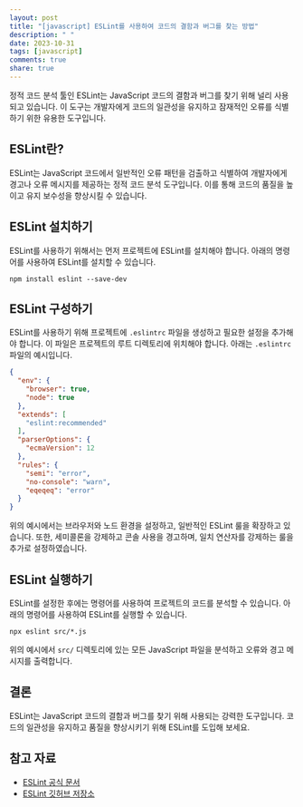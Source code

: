 ```yaml
---
layout: post
title: "[javascript] ESLint를 사용하여 코드의 결함과 버그를 찾는 방법"
description: " "
date: 2023-10-31
tags: [javascript]
comments: true
share: true
---
```


정적 코드 분석 툴인 ESLint는 JavaScript 코드의 결함과 버그를 찾기 위해 널리 사용되고 있습니다. 이 도구는 개발자에게 코드의 일관성을 유지하고 잠재적인 오류를 식별하기 위한 유용한 도구입니다.

## ESLint란?

ESLint는 JavaScript 코드에서 일반적인 오류 패턴을 검출하고 식별하여 개발자에게 경고나 오류 메시지를 제공하는 정적 코드 분석 도구입니다. 이를 통해 코드의 품질을 높이고 유지 보수성을 향상시킬 수 있습니다.

## ESLint 설치하기

ESLint를 사용하기 위해서는 먼저 프로젝트에 ESLint를 설치해야 합니다. 아래의 명령어를 사용하여 ESLint를 설치할 수 있습니다.

```
npm install eslint --save-dev
```

## ESLint 구성하기

ESLint를 사용하기 위해 프로젝트에 `.eslintrc` 파일을 생성하고 필요한 설정을 추가해야 합니다. 이 파일은 프로젝트의 루트 디렉토리에 위치해야 합니다. 아래는 `.eslintrc` 파일의 예시입니다.

```json
{
  "env": {
    "browser": true,
    "node": true
  },
  "extends": [
    "eslint:recommended"
  ],
  "parserOptions": {
    "ecmaVersion": 12
  },
  "rules": {
    "semi": "error",
    "no-console": "warn",
    "eqeqeq": "error"
  }
}
```

위의 예시에서는 브라우저와 노드 환경을 설정하고, 일반적인 ESLint 룰을 확장하고 있습니다. 또한, 세미콜론을 강제하고 콘솔 사용을 경고하며, 일치 연산자를 강제하는 룰을 추가로 설정하였습니다.

## ESLint 실행하기

ESLint를 설정한 후에는 명령어를 사용하여 프로젝트의 코드를 분석할 수 있습니다. 아래의 명령어를 사용하여 ESLint를 실행할 수 있습니다.

```
npx eslint src/*.js
```

위의 예시에서 `src/` 디렉토리에 있는 모든 JavaScript 파일을 분석하고 오류와 경고 메시지를 출력합니다.

## 결론

ESLint는 JavaScript 코드의 결함과 버그를 찾기 위해 사용되는 강력한 도구입니다. 코드의 일관성을 유지하고 품질을 향상시키기 위해 ESLint를 도입해 보세요.

## 참고 자료

- [ESLint 공식 문서](https://eslint.org/docs/user-guide/getting-started)
- [ESLint 깃허브 저장소](https://github.com/eslint/eslint)